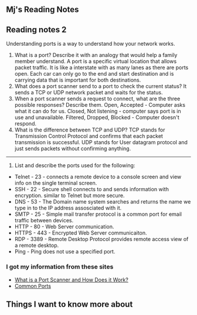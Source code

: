 ## Mj's Reading Notes 

## Reading notes 2
Understanding ports is a way to understand how your network works. 

1. What is a port? Describe it with an analogy that would help a family member understand. A port is a specific virtual location that allows packet traffic. It is like a interstate with as many lanes as there are ports open. Each car can only go to the end and start destination and is carrying data that is important for both destinations.
2. What does a port scanner send to a port to check the current status? It sends a TCP or UDP network packet and waits for the status.
3. When a port scanner sends a request to connect, what are the three possible responses? Describe them. Open, Accepted - Computer asks what it can do for us. Closed, Not listening - computer says port is in use and unavailable. Filtered, Dropped, Blocked - Computer doesn't respond. 
4. What is the difference between TCP and UDP? TCP stands for Transmission Control Protocol and confirms that each packet transmission is successful. UDP stands for User datagram protocol and just sends packets without confirming anything.
---
1. List and describe the ports used for the following:
- Telnet - 23 - connects a remote device to a console screen and view info on the single terminal screen. 
- SSH - 22 - Secure shell connects to and sends information with encryption. similar to Telnet but more secure.
- DNS - 53 - The Domain name system searches and returns the name we type in to the IP address assosciated with it.
- SMTP - 25 - Simple mail transfer protocol is a common port for email traffic between devices.
- HTTP - 80 - Web Server communication.
- HTTPS - 443 - Encrypted Web Server communicaiton.
- RDP - 3389 - Remote Desktop Protocol provides remote access view of a remote desktop.
- Ping - Ping does not use a specified port. 

### I got my information from these sites 
- [What is a Port Scanner and How Does it Work?](https://www.varonis.com/blog/port-scanning-techniques)
- [Common Ports](https://www.professormesser.com/network-plus/n10-008/n10-008-video/common-ports-n10-008/)

## Things I want to know more about 